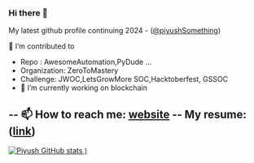 ### Hi there 👋

<!--
**piyush4for/piyush4for** is a ✨ _special_ ✨ repository because its `README.md` (this file) appears on your GitHub profile.

Here are some ideas to get you started:
- 🔭 I’m currently working on 
-
- 👯 I’m looking to collaborate on ...
- 🤔 I’m looking for help with ...
- 💬 Ask me about ...

- 😄 Pronouns: ...
- ⚡ Fun fact: ...
-->
My latest github profile continuing 2024 - ([@piyushSomething](https://drive.google.com/file/d/1cgZNM-o41Fctik9z43BjOIfwbjXZl08F/view?usp=sharing))
 
 🌱 I’m contributed to  
-   Repo : AwesomeAutomation,PyDude ...
-   Organization: ZeroToMastery
-   Challenge: JWOC,LetsGrowMore SOC,Hacktoberfest, GSSOC
-   🔭 I’m currently working on blockchain

-- 📫 How to reach me: [website](http://demo-portfolio.s3-website.ap-south-1.amazonaws.com/)
-- My resume: ([link](https://drive.google.com/file/d/16-Drp2_kMYPHfA8SV-ZgCnuuj42qfUqL/view?usp=sharing))
---
[![Piyush GitHub stats](https://github-readme-stats.vercel.app/api?username=piyush4for&show_icons=true&theme=radical)
)](https://github.com/piyush4for/)
